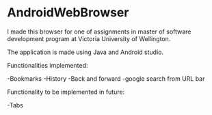 # AndroidWebBrowser

I made this browser for one of assignments in master of software development program at Victoria University of Wellington.

The application is made using Java and Android studio.

Functionalities implemented:

-Bookmarks
-History
-Back and forward
-google search from URL bar

Functionality to be implemented in future:

-Tabs

